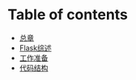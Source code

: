# Table of contents

* [总章](README.md)
* [Flask综述](flask-zong-shu.md)
* [工作准备](gong-zuo-zhun-bei.md)
* [代码结构](cong-guan-fang-shi-li-kai-shi.md)

